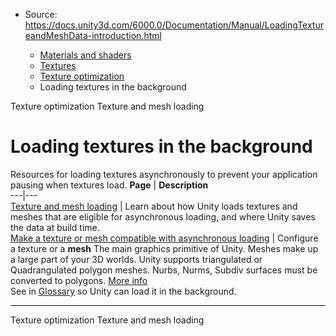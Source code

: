 * Source: https://docs.unity3d.com/6000.0/Documentation/Manual/LoadingTextureandMeshData-introduction.html

  * [Materials and shaders](https://docs.unity3d.com/6000.0/Documentation/Manual/materials-and-shaders.html)
  * [Textures](https://docs.unity3d.com/6000.0/Documentation/Manual/Textures-landing.html)
  * [Texture optimization](https://docs.unity3d.com/6000.0/Documentation/Manual/TextureLoading.html)
  * Loading textures in the background


[](https://docs.unity3d.com/6000.0/Documentation/Manual/TextureLoading.html)
Texture optimization
[](https://docs.unity3d.com/6000.0/Documentation/Manual/LoadingTextureandMeshData.html)
Texture and mesh loading
# Loading textures in the background
Resources for loading textures asynchronously to prevent your application pausing when textures load.
**Page** | **Description**  
---|---  
[Texture and mesh loading](https://docs.unity3d.com/6000.0/Documentation/Manual/LoadingTextureandMeshData.html) | Learn about how Unity loads textures and meshes that are eligible for asynchronous loading, and where Unity saves the data at build time.  
[Make a texture or mesh compatible with asynchronous loading](https://docs.unity3d.com/6000.0/Documentation/Manual/LoadingTextureandMeshData-make-compatible.html) | Configure a texture or a **mesh** The main graphics primitive of Unity. Meshes make up a large part of your 3D worlds. Unity supports triangulated or Quadrangulated polygon meshes. Nurbs, Nurms, Subdiv surfaces must be converted to polygons. [More info](https://docs.unity3d.com/6000.0/Documentation/Manual/mesh.html)  
See in [Glossary](https://docs.unity3d.com/6000.0/Documentation/Manual/Glossary.html#Mesh) so Unity can load it in the background.  
* * *
[](https://docs.unity3d.com/6000.0/Documentation/Manual/TextureLoading.html)
Texture optimization
[](https://docs.unity3d.com/6000.0/Documentation/Manual/LoadingTextureandMeshData.html)
Texture and mesh loading
